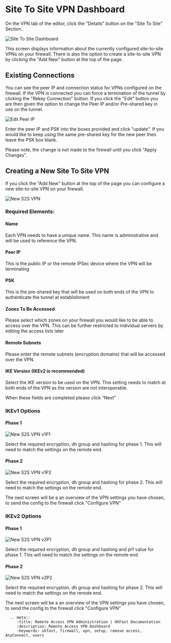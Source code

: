 # Site To Site VPN Dashboard

On the VPN tab of the editor, click the "Details" button on the "Site To Site" Section.

![Site To Site Dashboard](files/editor2_s2s_dash.PNG)

This screen displays information about the currently configured site-to-site VPNs on your firewall.  There is also the option to create a site-to-site VPN by clicking the "Add New" button
at the top of the page.

## Existing Connections

You can see the peer IP and connection status for VPNs configured on the firewall.  If the VPN is connected you can force a termination of the tunnel by clicking the "Rekey Connection" button.  If you click
the "Edit" button you are then given the option to change the Peer IP and/or Pre-shared key in use on the tunnel.

![Edit Peer IP](files/editor2_change_peer_ip.PNG)

Enter the peer IP and PSK into the boxes provided and click "update". If you would like to keep using the same pre-shared key for the new peer then leave the PSK box blank. 

Please note, the change is not made to the firewall until you click "Apply Changes".

## Creating a New Site To Site VPN

If you click the "Add New" button at the top of the page you can configure a new site-to-site VPN on your firewall.

![New S2S VPN](files/editor2_config_new_s2s.PNG)

### Required Elements:

#### Name

Each VPN needs to have a unique name.  This name is administrative and will be used to reference the VPN.

#### Peer IP

This is the public IP or the remote IPSec device where the VPN will be terminating

#### PSK

This is the pre-shared key that will be used on both ends of the VPN to authenticate the tunnel at establishment

#### Zones To Be Accessed

Please select which zones on your firewall you would like to be able to access over the VPN.  This can be further restricted to individual servers by editing the access lists later

#### Remote Subnets

Please enter the remote subnets (encryption domains) that will be accessed over the VPN.

#### IKE Version (IKEv2 is recommended)

Select the IKE version to be used on the VPN.  This setting needs to match at both ends of the VPN as the version are not interoperable.

When these fields are completed please click "Next"

### IKEv1 Options

#### Phase 1

![New S2S VPN v1P1](files/editor2_ikev1_p1.png)

Select the required encryption, dh group and hashing for phase 1.  This will need to match the settings on the remote end.

#### Phase 2

![New S2S VPN v1P2](files/editor2_ikev1_p2.png)

Select the required encryption, dh group and hashing for phase 2.  This will need to match the settings on the remote end.

The next screen will be a an overview of the VPN settings you have chosen, to send the config to the firewall click "Configure VPN"

### IKEv2 Options

#### Phase 1

![New S2S VPN v2P1](files/editor2_ikev2_p1.png)

Select the required encryption, dh group and hashing and prf value for phase 1.  This will need to match the settings on the remote end.

#### Phase 2

![New S2S VPN v2P2](files/editor2_ikev2_p2.png)

Select the required encryption, dh group and hashing for phase 2.  This will need to match the settings on the remote end.

The next screen will be a an overview of the VPN settings you have chosen, to send the config to the firewall click "Configure VPN"


```eval_rst
  .. meta::
     :title: Remote Access VPN Administration | UKFast Documentation
     :description: Remote Access VPN Dashboard
     :keywords: ukfast, firewall, vpn, setup, remove access, AnyConnect, users
```
